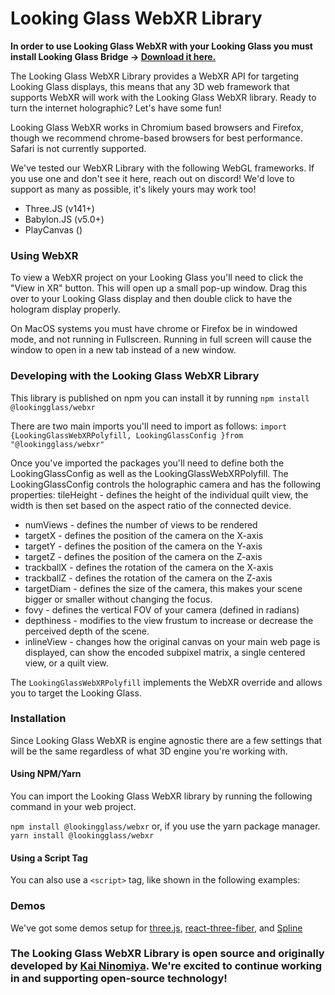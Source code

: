 # Looking Glass WebXR Library

**In order to use Looking Glass WebXR with your Looking Glass you must install Looking Glass Bridge -> [Download it here.](https://lookingglassfactory.com/software/looking-glass-bridge)**

The Looking Glass WebXR Library provides a WebXR API for targeting Looking Glass displays, this means that any 3D web framework that supports WebXR will work with the Looking Glass WebXR library. Ready to turn the internet holographic? Let's have some fun!

Looking Glass WebXR works in Chromium based browsers and Firefox, though we recommend chrome-based browsers for best performance.
Safari is not currently supported.

We've tested our WebXR Library with the following WebGL frameworks. If you use one and don't see it here, reach out on discord! We'd love to support as many as possible, it's likely yours may work too! 
- Three.JS (v141+) 
- Babylon.JS (v5.0+)
- PlayCanvas ()

### Using WebXR
To view a WebXR project on your Looking Glass you'll need to click the "View in XR" button. 
This will open up a small pop-up window. 
Drag this over to your Looking Glass display and then double click to have the hologram display properly. 

On MacOS systems you must have chrome or Firefox be in windowed mode, and not running in Fullscreen. Running in full screen will cause the window to open in a new tab instead of a new window. 

### Developing with the Looking Glass WebXR Library

This library is published on npm you can install it by running `npm install @lookingglass/webxr`

There are two main imports you'll need to import as follows:
`import {LookingGlassWebXRPolyfill, LookingGlassConfig }from "@lookingglass/webxr"`

Once you've imported the packages you'll need to define both the LookingGlassConfig as well as the LookingGlassWebXRPolyfill.
The LookingGlassConfig controls the holographic camera and has the following properties:
tileHeight   - defines the height of the individual quilt view, the width is then set based on the aspect ratio of the connected device.
- numViews   - defines the number of views to be rendered
- targetX    - defines the position of the camera on the X-axis
- targetY    - defines the position of the camera on the Y-axis
- targetZ    - defines the position of the camera on the Z-axis
- trackballX - defines the rotation of the camera on the X-axis
- trackballZ - defines the rotation of the camera on the Z-axis
- targetDiam - defines the size of the camera, this makes your scene bigger or smaller without changing the focus.
- fovy       - defines the vertical FOV of your camera (defined in radians)
- depthiness - modifies to the view frustum to increase or decrease the perceived depth of the scene.
- inlineView - changes how the original canvas on your main web page is displayed, can show the encoded subpixel matrix, a single centered view, or a quilt view.

The `LookingGlassWebXRPolyfill` implements the WebXR override and allows you to target the Looking Glass.

### Installation
Since Looking Glass WebXR is engine agnostic there are a few settings that will be the same regardless of what 3D engine you're working with. 

#### Using NPM/Yarn
You can import the Looking Glass WebXR library by running the following command in your web project.

`npm install @lookingglass/webxr`
or, if you use the yarn package manager. 
`yarn install @lookingglass/webxr`

#### Using a Script Tag
You can also use a `<script>` tag, like shown in the following examples: 

<script type="module">
import { LookingGlassWebXRPolyfill, LookingGlassConfig } from "https://unpkg.com/@lookingglass/webxr@0.1.9/dist/@lookingglass/webxr.js"
const config = LookingGlassConfig
config.tileHeight = 512
config.numViews = 45
config.targetY = 0
config.targetZ = 0
config.targetDiam = 3
config.fovy = (14 * Math.PI) / 180
new LookingGlassWebXRPolyfill()
</script>

### Demos
We've got some demos setup for [three.js](https://docs.lookingglassfactory.com/developer-tools/webxr/three.js), [react-three-fiber](https://docs.lookingglassfactory.com/developer-tools/webxr/react-three-fiber), and [Spline](https://docs.lookingglassfactory.com/developer-tools/webxr/spline)

### The Looking Glass WebXR Library is open source and originally developed by [Kai Ninomiya](https://kai.graphics). We're excited to continue working in and supporting open-source technology!
